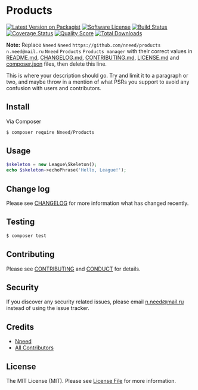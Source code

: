 # Products

[![Latest Version on Packagist][ico-version]][link-packagist]
[![Software License][ico-license]](LICENSE.md)
[![Build Status][ico-travis]][link-travis]
[![Coverage Status][ico-scrutinizer]][link-scrutinizer]
[![Quality Score][ico-code-quality]][link-code-quality]
[![Total Downloads][ico-downloads]][link-downloads]

**Note:** Replace ```Nneed``` ```Nneed``` ```https://github.com/nneed/products``` ```n.need@mail.ru``` ```Nneed``` ```Products``` ```Products manager``` with their correct values in [README.md](README.md), [CHANGELOG.md](CHANGELOG.md), [CONTRIBUTING.md](CONTRIBUTING.md), [LICENSE.md](LICENSE.md) and [composer.json](composer.json) files, then delete this line.

This is where your description should go. Try and limit it to a paragraph or two, and maybe throw in a mention of what
PSRs you support to avoid any confusion with users and contributors.

## Install

Via Composer

``` bash
$ composer require Nneed/Products
```

## Usage

``` php
$skeleton = new League\Skeleton();
echo $skeleton->echoPhrase('Hello, League!');
```

## Change log

Please see [CHANGELOG](CHANGELOG.md) for more information what has changed recently.

## Testing

``` bash
$ composer test
```

## Contributing

Please see [CONTRIBUTING](CONTRIBUTING.md) and [CONDUCT](CONDUCT.md) for details.

## Security

If you discover any security related issues, please email n.need@mail.ru instead of using the issue tracker.

## Credits

- [Nneed][link-author]
- [All Contributors][link-contributors]

## License

The MIT License (MIT). Please see [License File](LICENSE.md) for more information.

[ico-version]: https://img.shields.io/packagist/v/Nneed/Products.svg?style=flat-square
[ico-license]: https://img.shields.io/badge/license-MIT-brightgreen.svg?style=flat-square
[ico-travis]: https://img.shields.io/travis/Nneed/Products/master.svg?style=flat-square
[ico-scrutinizer]: https://img.shields.io/scrutinizer/coverage/g/Nneed/Products.svg?style=flat-square
[ico-code-quality]: https://img.shields.io/scrutinizer/g/Nneed/Products.svg?style=flat-square
[ico-downloads]: https://img.shields.io/packagist/dt/Nneed/Products.svg?style=flat-square

[link-packagist]: https://packagist.org/packages/Nneed/Products
[link-travis]: https://travis-ci.org/Nneed/Products
[link-scrutinizer]: https://scrutinizer-ci.com/g/Nneed/Products/code-structure
[link-code-quality]: https://scrutinizer-ci.com/g/Nneed/Products
[link-downloads]: https://packagist.org/packages/Nneed/Products
[link-author]: https://github.com/Nneed
[link-contributors]: ../../contributors
